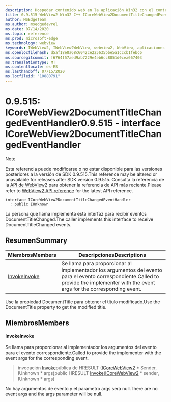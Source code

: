 ```yaml
---
description: Hospedar contenido web en la aplicación Win32 con el control Microsoft Edge WebView2
title: 0.9.515-WebView2 Win32 C++ ICoreWebView2DocumentTitleChangedEventHandler
author: MSEdgeTeam
ms.author: msedgedevrel
ms.date: 07/14/2020
ms.topic: reference
ms.prod: microsoft-edge
ms.technology: webview
keywords: IWebView2, IWebView2WebView, webview2, WebView, aplicaciones Win32, Win32, Edge, ICoreWebView2, ICoreWebView2Controller, control de explorador, HTML Edge
ms.openlocfilehash: d5af18e8a68c6042ce225635bbe5a1cccb1febc6
ms.sourcegitcommit: f6764f57aed9ab7229e4eb6cc8851d0cea667403
ms.translationtype: MT
ms.contentlocale: es-ES
ms.lasthandoff: 07/15/2020
ms.locfileid: "10880791"
---
```

# <span data-ttu-id="28db8-104">0.9.515: ICoreWebView2DocumentTitleChangedEventHandler</span><span class="sxs-lookup"><span data-stu-id="28db8-104">0.9.515 - interface ICoreWebView2DocumentTitleChangedEventHandler</span></span> 

> [!NOTE]
> <span data-ttu-id="28db8-105">Esta referencia puede modificarse o no estar disponible para las versiones posteriores a la versión de SDK 0.9.515.</span><span class="sxs-lookup"><span data-stu-id="28db8-105">This reference may be altered or unavailable for releases after SDK version 0.9.515.</span></span> <span data-ttu-id="28db8-106">Consulta la referencia de la [API de WebView2](../../../webview2-api-reference.md) para obtener la referencia de API más reciente.</span><span class="sxs-lookup"><span data-stu-id="28db8-106">Please refer to [WebView2 API reference](../../../webview2-api-reference.md) for the latest API reference.</span></span>

```
interface ICoreWebView2DocumentTitleChangedEventHandler
  : public IUnknown
```

<span data-ttu-id="28db8-107">La persona que llama implementa esta interfaz para recibir eventos DocumentTitleChanged.</span><span class="sxs-lookup"><span data-stu-id="28db8-107">The caller implements this interface to receive DocumentTitleChanged events.</span></span>

## <span data-ttu-id="28db8-108">Resumen</span><span class="sxs-lookup"><span data-stu-id="28db8-108">Summary</span></span>

 <span data-ttu-id="28db8-109">Miembros</span><span class="sxs-lookup"><span data-stu-id="28db8-109">Members</span></span>                        | <span data-ttu-id="28db8-110">Descripciones</span><span class="sxs-lookup"><span data-stu-id="28db8-110">Descriptions</span></span>
--------------------------------|---------------------------------------------
[<span data-ttu-id="28db8-111">Invoke</span><span class="sxs-lookup"><span data-stu-id="28db8-111">Invoke</span></span>](#invoke) | <span data-ttu-id="28db8-112">Se llama para proporcionar al implementador los argumentos del evento para el evento correspondiente.</span><span class="sxs-lookup"><span data-stu-id="28db8-112">Called to provide the implementer with the event args for the corresponding event.</span></span>

<span data-ttu-id="28db8-113">Use la propiedad DocumentTitle para obtener el título modificado.</span><span class="sxs-lookup"><span data-stu-id="28db8-113">Use the DocumentTitle property to get the modified title.</span></span>

## <span data-ttu-id="28db8-114">Miembros</span><span class="sxs-lookup"><span data-stu-id="28db8-114">Members</span></span>

#### <span data-ttu-id="28db8-115">Invoke</span><span class="sxs-lookup"><span data-stu-id="28db8-115">Invoke</span></span> 

<span data-ttu-id="28db8-116">Se llama para proporcionar al implementador los argumentos del evento para el evento correspondiente.</span><span class="sxs-lookup"><span data-stu-id="28db8-116">Called to provide the implementer with the event args for the corresponding event.</span></span>

> <span data-ttu-id="28db8-117">invocación [Invoke](#invoke)pública de HRESULT ([ICoreWebView2](icorewebview2.md) \* Sender, IUnknown \* args)</span><span class="sxs-lookup"><span data-stu-id="28db8-117">public HRESULT [Invoke](#invoke)([ICoreWebView2](icorewebview2.md) \* sender, IUnknown \* args)</span></span>

<span data-ttu-id="28db8-118">No hay argumentos de evento y el parámetro args será null.</span><span class="sxs-lookup"><span data-stu-id="28db8-118">There are no event args and the args parameter will be null.</span></span>

